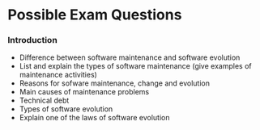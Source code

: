 # Possible Exam Questions

### Introduction
* Difference between software maintenance and software evolution
* List and explain the types of software maintenance (give examples of maintenance activities)
* Reasons for sofware maintenance, change and evolution
* Main causes of maintenance problems
* Technical debt
* Types of software evolution
* Explain one of the laws of software evolution

